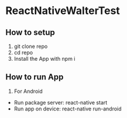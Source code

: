 # ReactNativeWalterTest

## How to setup
1. git clone repo
2. cd repo
3. Install the App with npm i

## How to run App
1. For Android
  * Run package server: react-native start
  * Run app on device: react-native run-android
